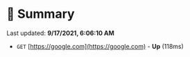 # 📖 Summary
Last updated: **9/17/2021, 6:06:10 AM**

- `GET` [https://google.com](https://google.com) - **Up** (118ms)
